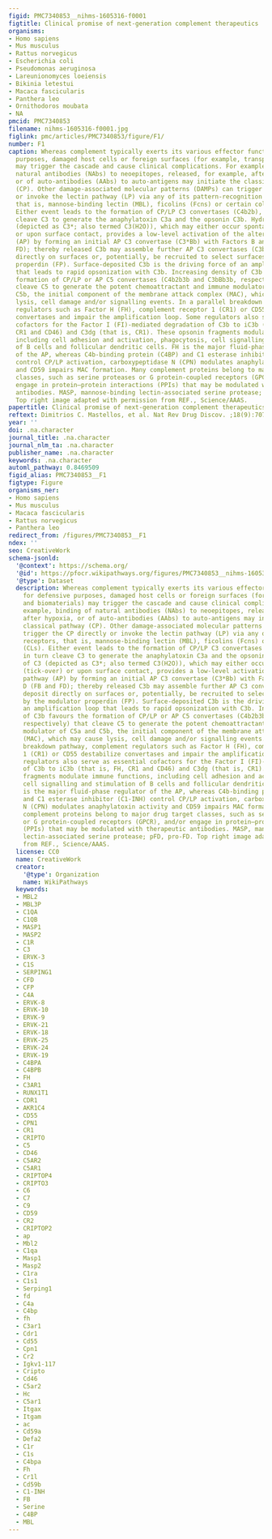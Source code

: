 ```yaml
---
figid: PMC7340853__nihms-1605316-f0001
figtitle: Clinical promise of next-generation complement therapeutics
organisms:
- Homo sapiens
- Mus musculus
- Rattus norvegicus
- Escherichia coli
- Pseudomonas aeruginosa
- Lareunionomyces loeiensis
- Bikinia letestui
- Macaca fascicularis
- Panthera leo
- Ornithodoros moubata
- NA
pmcid: PMC7340853
filename: nihms-1605316-f0001.jpg
figlink: pmc/articles/PMC7340853/figure/F1/
number: F1
caption: Whereas complement typically exerts its various effector functions for defensive
  purposes, damaged host cells or foreign surfaces (for example, transplants and biomaterials)
  may trigger the cascade and cause clinical complications. For example, binding of
  natural antibodies (NAbs) to neoepitopes, released, for example, after hypoxia,
  or of auto-antibodies (AAbs) to auto-antigens may initiate the classical pathway
  (CP). Other damage-associated molecular patterns (DAMPs) can trigger the CP directly
  or invoke the lectin pathway (LP) via any of its pattern-recognition receptors,
  that is, mannose-binding lectin (MBL), ficolins (Fcns) or certain collectins (CLs).
  Either event leads to the formation of CP/LP C3 convertases (C4b2b), which in turn
  cleave C3 to generate the anaphylatoxin C3a and the opsonin C3b. Hydrolysis of C3
  (depicted as C3*; also termed C3(H2O)), which may either occur spontaneously (tick-over)
  or upon surface contact, provides a low-level activation of the alternative pathway
  (AP) by forming an initial AP C3 convertase (C3*Bb) with Factors B and D (FB and
  FD); thereby released C3b may assemble further AP C3 convertases (C3bBb), deposit
  directly on surfaces or, potentially, be recruited to select surfaces by the modulator
  properdin (FP). Surface-deposited C3b is the driving force of an amplification loop
  that leads to rapid opsonization with C3b. Increasing density of C3b favours the
  formation of CP/LP or AP C5 convertases (C4b2b3b and C3bBb3b, respectively) that
  cleave C5 to generate the potent chemoattractant and immune modulator of C5a and
  C5b, the initial component of the membrane attack complex (MAC), which may cause
  lysis, cell damage and/or signalling events. In a parallel breakdown pathway, complement
  regulators such as Factor H (FH), complement receptor 1 (CR1) or CD55 destabilize
  convertases and impair the amplification loop. Some regulators also serve as essential
  cofactors for the Factor I (FI)-mediated degradation of C3b to iC3b (that is, FH,
  CR1 and CD46) and C3dg (that is, CR1). These opsonin fragments modulate immune functions,
  including cell adhesion and activation, phagocytosis, cell signalling and stimulation
  of B cells and follicular dendritic cells. FH is the major fluid-phase regulator
  of the AP, whereas C4b-binding protein (C4BP) and C1 esterase inhibitor (C1-INH)
  control CP/LP activation, carboxypeptidase N (CPN) modulates anaphylatoxin activity
  and CD59 impairs MAC formation. Many complement proteins belong to major drug target
  classes, such as serine proteases or G protein-coupled receptors (GPCR), and/or
  engage in protein–protein interactions (PPIs) that may be modulated with therapeutic
  antibodies. MASP, mannose-binding lectin-associated serine protease; pFD, pro-FD.
  Top right image adapted with permission from REF., Science/AAAS.
papertitle: Clinical promise of next-generation complement therapeutics.
reftext: Dimitrios C. Mastellos, et al. Nat Rev Drug Discov. ;18(9):707-729.
year: ''
doi: .na.character
journal_title: .na.character
journal_nlm_ta: .na.character
publisher_name: .na.character
keywords: .na.character
automl_pathway: 0.8469509
figid_alias: PMC7340853__F1
figtype: Figure
organisms_ner:
- Homo sapiens
- Mus musculus
- Macaca fascicularis
- Rattus norvegicus
- Panthera leo
redirect_from: /figures/PMC7340853__F1
ndex: ''
seo: CreativeWork
schema-jsonld:
  '@context': https://schema.org/
  '@id': https://pfocr.wikipathways.org/figures/PMC7340853__nihms-1605316-f0001.html
  '@type': Dataset
  description: Whereas complement typically exerts its various effector functions
    for defensive purposes, damaged host cells or foreign surfaces (for example, transplants
    and biomaterials) may trigger the cascade and cause clinical complications. For
    example, binding of natural antibodies (NAbs) to neoepitopes, released, for example,
    after hypoxia, or of auto-antibodies (AAbs) to auto-antigens may initiate the
    classical pathway (CP). Other damage-associated molecular patterns (DAMPs) can
    trigger the CP directly or invoke the lectin pathway (LP) via any of its pattern-recognition
    receptors, that is, mannose-binding lectin (MBL), ficolins (Fcns) or certain collectins
    (CLs). Either event leads to the formation of CP/LP C3 convertases (C4b2b), which
    in turn cleave C3 to generate the anaphylatoxin C3a and the opsonin C3b. Hydrolysis
    of C3 (depicted as C3*; also termed C3(H2O)), which may either occur spontaneously
    (tick-over) or upon surface contact, provides a low-level activation of the alternative
    pathway (AP) by forming an initial AP C3 convertase (C3*Bb) with Factors B and
    D (FB and FD); thereby released C3b may assemble further AP C3 convertases (C3bBb),
    deposit directly on surfaces or, potentially, be recruited to select surfaces
    by the modulator properdin (FP). Surface-deposited C3b is the driving force of
    an amplification loop that leads to rapid opsonization with C3b. Increasing density
    of C3b favours the formation of CP/LP or AP C5 convertases (C4b2b3b and C3bBb3b,
    respectively) that cleave C5 to generate the potent chemoattractant and immune
    modulator of C5a and C5b, the initial component of the membrane attack complex
    (MAC), which may cause lysis, cell damage and/or signalling events. In a parallel
    breakdown pathway, complement regulators such as Factor H (FH), complement receptor
    1 (CR1) or CD55 destabilize convertases and impair the amplification loop. Some
    regulators also serve as essential cofactors for the Factor I (FI)-mediated degradation
    of C3b to iC3b (that is, FH, CR1 and CD46) and C3dg (that is, CR1). These opsonin
    fragments modulate immune functions, including cell adhesion and activation, phagocytosis,
    cell signalling and stimulation of B cells and follicular dendritic cells. FH
    is the major fluid-phase regulator of the AP, whereas C4b-binding protein (C4BP)
    and C1 esterase inhibitor (C1-INH) control CP/LP activation, carboxypeptidase
    N (CPN) modulates anaphylatoxin activity and CD59 impairs MAC formation. Many
    complement proteins belong to major drug target classes, such as serine proteases
    or G protein-coupled receptors (GPCR), and/or engage in protein–protein interactions
    (PPIs) that may be modulated with therapeutic antibodies. MASP, mannose-binding
    lectin-associated serine protease; pFD, pro-FD. Top right image adapted with permission
    from REF., Science/AAAS.
  license: CC0
  name: CreativeWork
  creator:
    '@type': Organization
    name: WikiPathways
  keywords:
  - MBL2
  - MBL3P
  - C1QA
  - C1QB
  - MASP1
  - MASP2
  - C1R
  - C3
  - ERVK-3
  - C1S
  - SERPING1
  - CFD
  - CFP
  - C4A
  - ERVK-8
  - ERVK-10
  - ERVK-9
  - ERVK-21
  - ERVK-18
  - ERVK-25
  - ERVK-24
  - ERVK-19
  - C4BPA
  - C4BPB
  - FH
  - C3AR1
  - RUNX1T1
  - CDR1
  - AKR1C4
  - CD55
  - CPN1
  - CR1
  - CRIPTO
  - C5
  - CD46
  - C5AR2
  - C5AR1
  - CRIPTOP4
  - CRIPTO3
  - C6
  - C7
  - C9
  - CD59
  - CR2
  - CRIPTOP2
  - ap
  - Mbl2
  - C1qa
  - Masp1
  - Masp2
  - C1ra
  - C1s1
  - Serping1
  - fd
  - C4a
  - C4bp
  - fh
  - C3ar1
  - Cdr1
  - Cd55
  - Cpn1
  - Cr2
  - Igkv1-117
  - Cripto
  - Cd46
  - C5ar2
  - Hc
  - C5ar1
  - Itgax
  - Itgam
  - ac
  - Cd59a
  - Defa2
  - C1r
  - C1s
  - C4bpa
  - Fh
  - Cr1l
  - Cd59b
  - C1-INH
  - FB
  - Serine
  - C4BP
  - MBL
---
```


